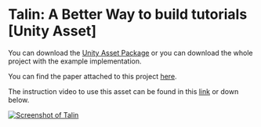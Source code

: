 # Talin: A Better Way to build tutorials [Unity Asset]

You can download the [Unity Asset Package](http://batuaytemiz.com/assets/TalinTutorials.unitypackage) or you can download the whole project with the example implementation.

You can find the paper attached to this project [here](http://batuaytemiz.com/pdfs/talin.pdf).

The instruction video to use this asset can be found in this [link](https://www.youtube.com/watch?v=YXUUhJvzgog&feature=youtu.be) or down below.

[![Screenshot of Talin](https://img.youtube.com/vi/YXUUhJvzgog/0.jpg)](https://www.youtube.com/watch?v=YXUUhJvzgog&feature=youtu.be)
